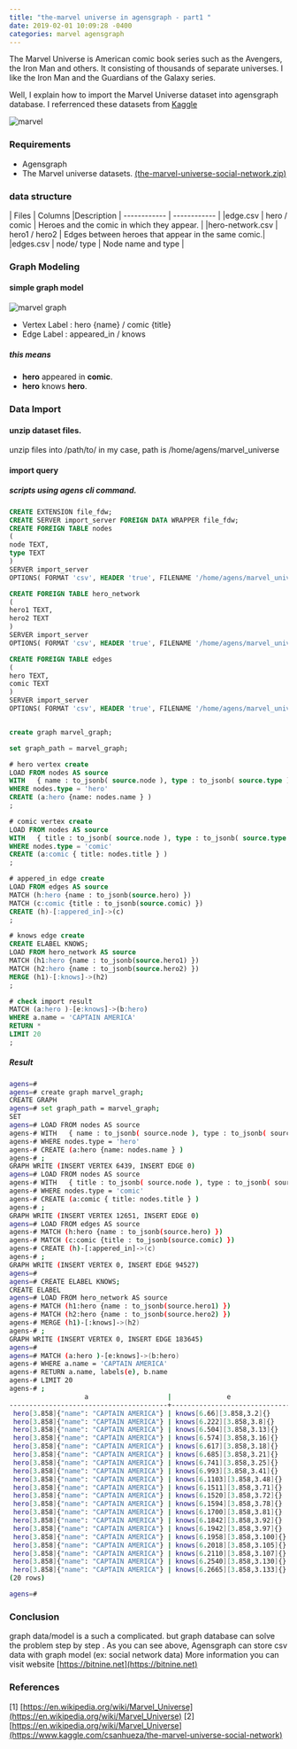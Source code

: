 ```yaml
---
title: "the-marvel universe in agensgraph - part1 "
date: 2019-02-01 10:09:28 -0400
categories: marvel agensgraph 
---
```


The Marvel Universe is American comic book series such as the Avengers, the Iron Man and others. It consisting of thousands of separate universes.
I like the Iron Man and the Guardians of the Galaxy series.

Well, I explain how to import the Marvel Universe dataset into agensgraph database. I referrenced these datasets from [Kaggle](https://www.kaggle.com/csanhueza/the-marvel-universe-social-network)

![marvel](https://raw.githubusercontent.com/illmatik12/illmatik12.github.io/master/_screenshots/marvel_universe.jpg)



### Requirements
* Agensgraph
* The Marvel universe datasets. [(the-marvel-universe-social-network.zip)](https://www.kaggle.com/csanhueza/the-marvel-universe-social-network/downloads/the-marvel-universe-social-network.zip/1)

### data structure

| Files  | Columns  |Description
| ------------ | ------------ |
|edge.csv | hero / comic |  Heroes and the comic in which they appear. |
|hero-network.csv | hero1 / hero2 |  Edges between heroes that appear in the same comic.|
|edges.csv | node/ type | Node name and type |


### Graph Modeling 
#### simple graph model
![marvel graph](https://raw.githubusercontent.com/illmatik12/illmatik12.github.io/master/_screenshots/marvel_universe_graph_model.jpg)

* Vertex Label : hero {name} / comic {title}
* Edge Label : appeared_in / knows

##### this means 
* **hero** appeared in **comic**.
* **hero** knows **hero**.



### Data Import

#### unzip dataset files.
unzip files into /path/to/
in my case, path is /home/agens/marvel_universe

#### import query
##### scripts using agens cli command.
```sql
CREATE EXTENSION file_fdw;
CREATE SERVER import_server FOREIGN DATA WRAPPER file_fdw;
CREATE FOREIGN TABLE nodes
(
node TEXT,
type TEXT
)
SERVER import_server
OPTIONS( FORMAT 'csv', HEADER 'true', FILENAME '/home/agens/marvel_universe/nodes.csv', delimiter ',');

CREATE FOREIGN TABLE hero_network
(
hero1 TEXT,
hero2 TEXT
)
SERVER import_server
OPTIONS( FORMAT 'csv', HEADER 'true', FILENAME '/home/agens/marvel_universe/hero-network.csv', delimiter ',');

CREATE FOREIGN TABLE edges
(
hero TEXT,
comic TEXT
)
SERVER import_server
OPTIONS( FORMAT 'csv', HEADER 'true', FILENAME '/home/agens/marvel_universe/edges.csv', delimiter ',');


create graph marvel_graph;

set graph_path = marvel_graph;

# hero vertex create 
LOAD FROM nodes AS source 
WITH   { name : to_jsonb( source.node ), type : to_jsonb( source.type ) } as nodes 
WHERE nodes.type = 'hero'
CREATE (a:hero {name: nodes.name } )
;

# comic vertex create 
LOAD FROM nodes AS source 
WITH   { title : to_jsonb( source.node ), type : to_jsonb( source.type ) } as nodes 
WHERE nodes.type = 'comic'
CREATE (a:comic { title: nodes.title } )
;

# appered_in edge create 
LOAD FROM edges AS source 
MATCH (h:hero {name : to_jsonb(source.hero) })
MATCH (c:comic {title : to_jsonb(source.comic) })
CREATE (h)-[:appered_in]->(c)
;

# knows edge create 
CREATE ELABEL KNOWS;
LOAD FROM hero_network AS source 
MATCH (h1:hero {name : to_jsonb(source.hero1) })
MATCH (h2:hero {name : to_jsonb(source.hero2) })
MERGE (h1)-[:knows]->(h2)
;

# check import result
MATCH (a:hero )-[e:knows]->(b:hero)
WHERE a.name = 'CAPTAIN AMERICA'
RETURN * 
LIMIT 20
;

```
##### Result
```bash
agens=# 
agens=# create graph marvel_graph;
CREATE GRAPH
agens=# set graph_path = marvel_graph;
SET
agens=# LOAD FROM nodes AS source 
agens-# WITH   { name : to_jsonb( source.node ), type : to_jsonb( source.type ) } as nodes 
agens-# WHERE nodes.type = 'hero'
agens-# CREATE (a:hero {name: nodes.name } )
agens-# ;
GRAPH WRITE (INSERT VERTEX 6439, INSERT EDGE 0)
agens=# LOAD FROM nodes AS source 
agens-# WITH   { title : to_jsonb( source.node ), type : to_jsonb( source.type ) } as nodes 
agens-# WHERE nodes.type = 'comic'
agens-# CREATE (a:comic { title: nodes.title } )
agens-# ;
GRAPH WRITE (INSERT VERTEX 12651, INSERT EDGE 0)
agens=# LOAD FROM edges AS source 
agens-# MATCH (h:hero {name : to_jsonb(source.hero) })
agens-# MATCH (c:comic {title : to_jsonb(source.comic) })
agens-# CREATE (h)-[:appered_in]->(c)
agens-# ;
GRAPH WRITE (INSERT VERTEX 0, INSERT EDGE 94527)
agens=# 
agens=# CREATE ELABEL KNOWS;
CREATE ELABEL
agens=# LOAD FROM hero_network AS source 
agens-# MATCH (h1:hero {name : to_jsonb(source.hero1) })
agens-# MATCH (h2:hero {name : to_jsonb(source.hero2) })
agens-# MERGE (h1)-[:knows]->(h2)
agens-# ;
GRAPH WRITE (INSERT VERTEX 0, INSERT EDGE 183645)
agens=# 
agens=# MATCH (a:hero )-[e:knows]->(b:hero)
agens-# WHERE a.name = 'CAPTAIN AMERICA'
agens-# RETURN a.name, labels(e), b.name
agens-# LIMIT 20
agens-# ;
                   a                    |              e               |                      b                      
----------------------------------------+------------------------------+---------------------------------------------
 hero[3.858]{"name": "CAPTAIN AMERICA"} | knows[6.66][3.858,3.2]{}     | hero[3.2]{"name": "3-D MAN/CHARLES CHAN"}
 hero[3.858]{"name": "CAPTAIN AMERICA"} | knows[6.222][3.858,3.8]{}    | hero[3.8]{"name": "ABOMINATION/EMIL BLO"}
 hero[3.858]{"name": "CAPTAIN AMERICA"} | knows[6.504][3.858,3.13]{}   | hero[3.13]{"name": "ABSORBING MAN/CARL C"}
 hero[3.858]{"name": "CAPTAIN AMERICA"} | knows[6.574][3.858,3.16]{}   | hero[3.16]{"name": "ACHEBE, REVEREND DOC"}
 hero[3.858]{"name": "CAPTAIN AMERICA"} | knows[6.617][3.858,3.18]{}   | hero[3.18]{"name": "ACHILLES II/HELMUT"}
 hero[3.858]{"name": "CAPTAIN AMERICA"} | knows[6.685][3.858,3.21]{}   | hero[3.21]{"name": "ADAMS, CINDY"}
 hero[3.858]{"name": "CAPTAIN AMERICA"} | knows[6.741][3.858,3.25]{}   | hero[3.25]{"name": "ADAMS, NICOLE NIKKI"}
 hero[3.858]{"name": "CAPTAIN AMERICA"} | knows[6.993][3.858,3.41]{}   | hero[3.41]{"name": "AGAMEMNON III/"}
 hero[3.858]{"name": "CAPTAIN AMERICA"} | knows[6.1103][3.858,3.48]{}  | hero[3.48]{"name": "AGENT AXIS/"}
 hero[3.858]{"name": "CAPTAIN AMERICA"} | knows[6.1511][3.858,3.71]{}  | hero[3.71]{"name": "AKUTAGAWA, OSAMU"}
 hero[3.858]{"name": "CAPTAIN AMERICA"} | knows[6.1520][3.858,3.72]{}  | hero[3.72]{"name": "ALANYA"}
 hero[3.858]{"name": "CAPTAIN AMERICA"} | knows[6.1594][3.858,3.78]{}  | hero[3.78]{"name": "ALDEN, PROF. MEREDIT"}
 hero[3.858]{"name": "CAPTAIN AMERICA"} | knows[6.1700][3.858,3.81]{}  | hero[3.81]{"name": "ALEXANDER, CARRIE"}
 hero[3.858]{"name": "CAPTAIN AMERICA"} | knows[6.1842][3.858,3.92]{}  | hero[3.92]{"name": "ALVAREZ, FELIX"}
 hero[3.858]{"name": "CAPTAIN AMERICA"} | knows[6.1942][3.858,3.97]{}  | hero[3.97]{"name": "AMERICAN EAGLE III/J"}
 hero[3.858]{"name": "CAPTAIN AMERICA"} | knows[6.1958][3.858,3.100]{} | hero[3.100]{"name": "AMERICOP/"}
 hero[3.858]{"name": "CAPTAIN AMERICA"} | knows[6.2018][3.858,3.105]{} | hero[3.105]{"name": "AMPHIBIAN/KINGLEY RI"}
 hero[3.858]{"name": "CAPTAIN AMERICA"} | knows[6.2110][3.858,3.107]{} | hero[3.107]{"name": "ANACONDA/BLANCHE SIT"}
 hero[3.858]{"name": "CAPTAIN AMERICA"} | knows[6.2540][3.858,3.130]{} | hero[3.130]{"name": "ANELLE"}
 hero[3.858]{"name": "CAPTAIN AMERICA"} | knows[6.2665][3.858,3.133]{} | hero[3.133]{"name": "ANGEL DOPPELGANGER"}
(20 rows)

agens=# 

```

### Conclusion

graph data/model is a such a complicated. but graph database can solve the problem step by step . 
As you can see above, Agensgraph can store csv data with graph model (ex: social network data) 
More information you can visit website [https://bitnine.net](https://bitnine.net)

### References

[1] [https://en.wikipedia.org/wiki/Marvel_Universe](https://en.wikipedia.org/wiki/Marvel_Universe)
[2] [https://en.wikipedia.org/wiki/Marvel_Universe](https://www.kaggle.com/csanhueza/the-marvel-universe-social-network)
